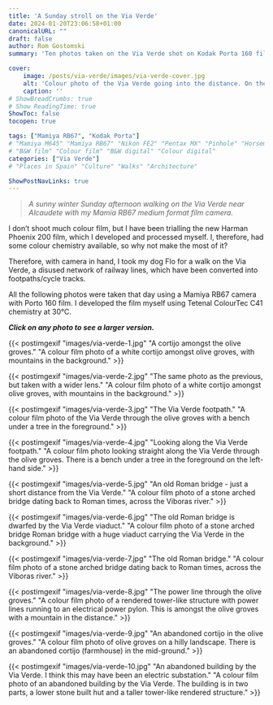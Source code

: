 ```yaml
---
title: 'A Sunday stroll on the Via Verde'
date: 2024-01-20T23:06:58+01:00
canonicalURL: ""
draft: false
author: Rom Gostomski
summary: 'Ten photos taken on the Via Verde shot on Kodak Porta 160 film using a Mamiya RB67 camera during a Sunday afternoon stroll.'

cover:
    image: /posts/via-verde/images/via-verde-cover.jpg
    alt: 'Colour photo of the Via Verde going into the distance. On the left is a bench under a tree.'
    caption: ''
# ShowBreadCrumbs: true
# Show ReadingTime: true
ShowToc: false
tocopen: true

tags: ["Mamiya RB67", "Kodak Porta"]
# "Mamiya M645" "Mamiya RB67" "Nikon FE2" "Pentax MX" "Pinhole" "Horseman VH-R" "Zeis Ikon Ikoflex"
# "B&W film" "Colour film" "B&W digital" "Colour digital"
categories: ["Via Verde"]
# "Places in Spain" "Culture" "Walks" "Architecture"

ShowPostNavLinks: true
---
```

> *A sunny winter Sunday afternoon walking on the Via Verde near Alcaudete with my Mamia RB67 medium format film camera.*

I don’t shoot much colour film, but I have been trialling the new Harman Phoenix 200 film, which I developed and processed myself. I, therefore, had some colour chemistry available, so why not make the most of it? 

Therefore, with camera in hand, I took my dog Flo for a walk on the Via Verde, a disused network of railway lines, which have been converted into footpaths/cycle tracks. 

All the following photos were taken that day using a Mamiya RB67 camera with Porto 160 film. I developed the film myself using Tetenal ColourTec C41 chemistry at 30°C.

***Click on any photo to see a larger version.***

{{< postimgexif "images/via-verde-1.jpg" 
"A cortijo amongst the olive groves." 
"A colour film photo of a white cortijo amongst olive groves, with mountains in the background." >}}

{{< postimgexif "images/via-verde-2.jpg" 
"The same photo as the previous, but taken with a wider lens." 
"A colour film photo of a white cortijo amongst olive groves, with mountains in the background." >}}

{{< postimgexif "images/via-verde-3.jpg" 
"The Via Verde footpath." 
"A colour film photo of the Via Verde through the olive groves with a bench under a tree in the foreground." >}}

{{< postimgexif "images/via-verde-4.jpg" 
"Looking along the Via Verde footpath." 
"A colour film photo looking straight along the Via Verde through the olive groves. There is a bench under a tree in the foreground on the left-hand side." >}}

{{< postimgexif "images/via-verde-5.jpg" 
"An old Roman bridge - just a short distance from the Via Verde." 
"A colour film photo of a stone arched bridge dating back to Roman times, across the Viboras river." >}}

{{< postimgexif "images/via-verde-6.jpg" 
"The old Roman bridge is dwarfed by the Via Verde viaduct." 
"A colour film photo of a stone arched bridge Roman bridge with a huge viaduct carrying the Via Verde in the background." >}}

{{< postimgexif "images/via-verde-7.jpg" 
"The old Roman bridge." 
"A colour film photo of a stone arched bridge dating back to Roman times, across the Viboras river." >}}

{{< postimgexif "images/via-verde-8.jpg" 
"The power line through the olive groves." 
"A colour film photo of a rendered tower-like structure with power lines running to an electrical power pylon. This is amongst the olive groves with a mountain in the distance." >}}

{{< postimgexif "images/via-verde-9.jpg" 
"An abandoned cortijo in the olive groves." 
"A colour film photo of olive groves on a hilly landscape. There is an abandoned cortijo (farmhouse) in the mid-ground." >}}

{{< postimgexif "images/via-verde-10.jpg" 
"An abandoned building by the Via Verde. I think this may have been an electric substation." 
"A colour film photo of an abandoned building by the Via Verde. The building is in two parts, a lower stone built hut and a taller tower-like rendered structure." >}}



